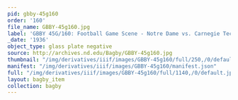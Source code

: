 ```yaml
---
pid: gbby-45g160
order: '160'
file_name: GBBY-45g160.jpg
label: 'GBBY 45G/160: Football Game Scene - Notre Dame vs. Carnegie Tech - 1936'
_date: '1936'
object_type: glass plate negative
source: http://archives.nd.edu/Bagby/GBBY-45g160.jpg
thumbnail: "/img/derivatives/iiif/images/GBBY-45g160/full/250,/0/default.jpg"
manifest: "/img/derivatives/iiif/images/GBBY-45g160/manifest.json"
full: "/img/derivatives/iiif/images/GBBY-45g160/full/1140,/0/default.jpg"
layout: bagby_item
collection: bagby
---
```

